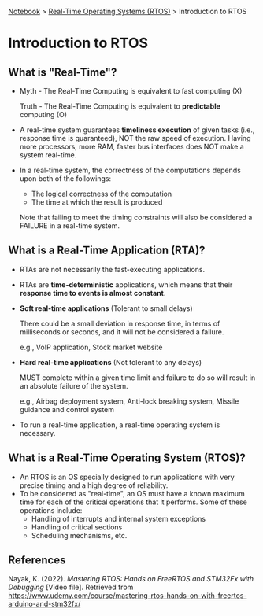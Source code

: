 <a href="../">Notebook</a> > <a href="./">Real-Time Operating Systems (RTOS)</a> > Introduction to RTOS

# Introduction to RTOS



## What is "Real-Time"?

* Myth - The Real-Time Computing is equivalent to fast computing (X)

  Truth - The Real-Time Computing is equivalent to **predictable** computing (O)

* A real-time system guarantees **timeliness execution** of given tasks (i.e., response time is guaranteed), NOT the raw speed of execution. Having more processors, more RAM, faster bus interfaces does NOT make a system real-time.

* In a real-time system, the correctness of the computations depends upon both of the followings:

  * The logical correctness of the computation
  * The time at which the result is produced 

  Note that failing to meet the timing constraints will also be considered a FAILURE in a real-time system.



## What is a Real-Time Application (RTA)?

* RTAs are not necessarily the fast-executing applications.

* RTAs are **time-deterministic** applications, which means that their **response time to events is almost constant**.

* **Soft real-time applications** (Tolerant to small delays)

  There could be a small deviation in response time, in terms of milliseconds or seconds, and it will not be considered a failure.

  e.g., VoIP application, Stock market website

* **Hard real-time applications** (Not tolerant to any delays)

  MUST complete within a given time limit and failure to do so will result in an absolute failure of the system. 

  e.g., Airbag deployment system, Anti-lock breaking system, Missile guidance and control system

* To run a real-time application, a real-time operating system is necessary.



## What is a Real-Time Operating System (RTOS)?

* An RTOS is an OS specially designed to run applications with very precise timing and a high degree of reliability.
* To be considered as "real-time", an OS must have a known maximum time for each of the critical operations that it performs. Some of these operations include:
  * Handling of interrupts and internal system exceptions
  * Handling of critical sections
  * Scheduling mechanisms, etc.





## References

Nayak, K. (2022). *Mastering RTOS: Hands on FreeRTOS and STM32Fx with Debugging* [Video file]. Retrieved from https://www.udemy.com/course/mastering-rtos-hands-on-with-freertos-arduino-and-stm32fx/

